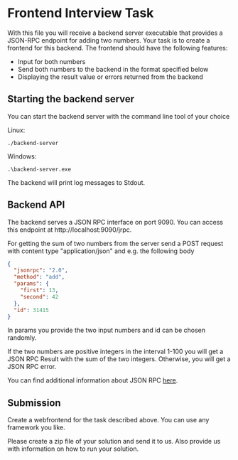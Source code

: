# Frontend Interview Task

With this file you will receive a backend server executable that provides a JSON-RPC endpoint for adding two numbers.
Your task is to create a frontend for this backend.
The frontend should have the following features:
* Input for both numbers
* Send both numbers to the backend in the format specified below
* Displaying the result value or errors returned from the backend

## Starting the backend server
You can start the backend server with the command line tool of your choice

Linux:
```
./backend-server
```

Windows:
```shell
.\backend-server.exe
```

The backend will print log messages to Stdout.

## Backend API

The backend serves a JSON RPC interface on port 9090. You can access this endpoint at http://localhost:9090/jrpc.

For getting the sum of two numbers from the server send a POST request with content type "application/json" and e.g. the following body

```json
{
  "jsonrpc": "2.0",
  "method": "add",
  "params": {
    "first": 13,
    "second": 42
  },
  "id": 31415
}
```

In params you provide the two input numbers and id can be chosen randomly.

If the two numbers are positive integers in the interval 1-100 you will get a JSON RPC Result with the sum of the two integers. Otherwise, you will get a JSON RPC error.

You can find additional information about JSON RPC [here](https://www.jsonrpc.org/specification).

## Submission

Create a webfrontend for the task described above. You can use any framework you like.

Please create a zip file of your solution and send it to us. Also provide us with information on how to run your solution.